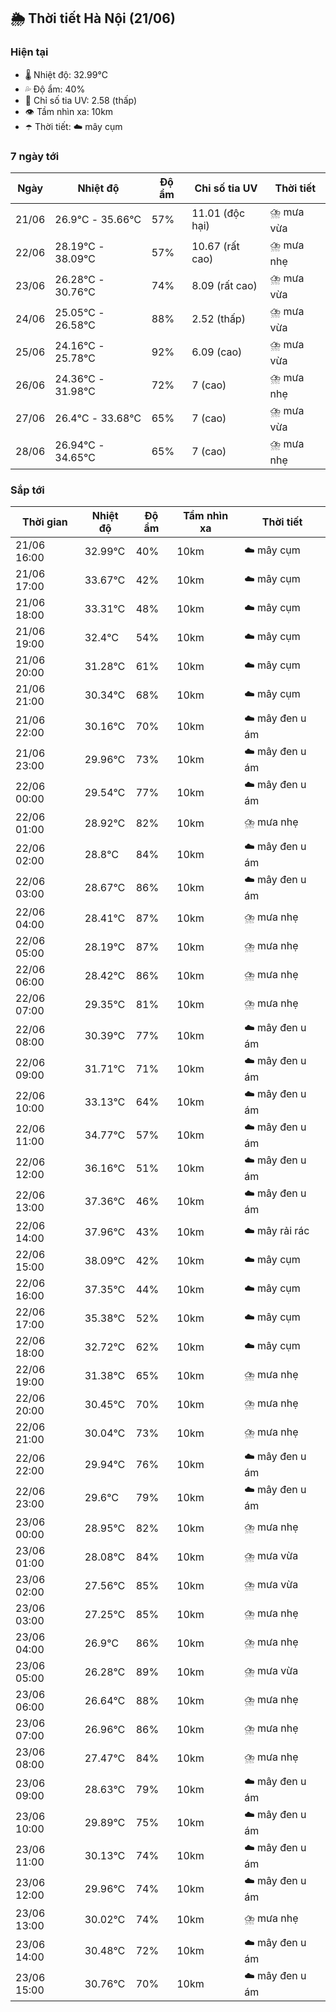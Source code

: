 ## 🌦️ Thời tiết Hà Nội (21/06)

### Hiện tại

- 🌡️ Nhiệt độ: 32.99℃
- 💦 Độ ẩm: 40%
- 🌟 Chỉ số tia UV: 2.58 (thấp)
- 👁️ Tầm nhìn xa: 10km
- ☂️ Thời tiết: ☁️ mây cụm

### 7 ngày tới

| Ngày | Nhiệt độ | Độ ẩm | Chỉ số tia UV | Thời tiết |
| --- | --- | --- | --- | --- |
| 21/06 | 26.9℃ - 35.66℃ | 57% | 11.01 (độc hại) | ⛈️ mưa vừa |
| 22/06 | 28.19℃ - 38.09℃ | 57% | 10.67 (rất cao) | ⛈️ mưa nhẹ |
| 23/06 | 26.28℃ - 30.76℃ | 74% | 8.09 (rất cao) | ⛈️ mưa vừa |
| 24/06 | 25.05℃ - 26.58℃ | 88% | 2.52 (thấp) | ⛈️ mưa vừa |
| 25/06 | 24.16℃ - 25.78℃ | 92% | 6.09 (cao) | ⛈️ mưa vừa |
| 26/06 | 24.36℃ - 31.98℃ | 72% | 7 (cao) | ⛈️ mưa nhẹ |
| 27/06 | 26.4℃ - 33.68℃ | 65% | 7 (cao) | ⛈️ mưa vừa |
| 28/06 | 26.94℃ - 34.65℃ | 65% | 7 (cao) | ⛈️ mưa nhẹ |

### Sắp tới

| Thời gian | Nhiệt độ | Độ ẩm | Tầm nhìn xa | Thời tiết |
| --- | --- | --- | --- | --- |
| 21/06 16:00 | 32.99℃ | 40% | 10km | ☁️ mây cụm |
| 21/06 17:00 | 33.67℃ | 42% | 10km | ☁️ mây cụm |
| 21/06 18:00 | 33.31℃ | 48% | 10km | ☁️ mây cụm |
| 21/06 19:00 | 32.4℃ | 54% | 10km | ☁️ mây cụm |
| 21/06 20:00 | 31.28℃ | 61% | 10km | ☁️ mây cụm |
| 21/06 21:00 | 30.34℃ | 68% | 10km | ☁️ mây cụm |
| 21/06 22:00 | 30.16℃ | 70% | 10km | ☁️ mây đen u ám |
| 21/06 23:00 | 29.96℃ | 73% | 10km | ☁️ mây đen u ám |
| 22/06 00:00 | 29.54℃ | 77% | 10km | ☁️ mây đen u ám |
| 22/06 01:00 | 28.92℃ | 82% | 10km | ⛈️ mưa nhẹ |
| 22/06 02:00 | 28.8℃ | 84% | 10km | ☁️ mây đen u ám |
| 22/06 03:00 | 28.67℃ | 86% | 10km | ☁️ mây đen u ám |
| 22/06 04:00 | 28.41℃ | 87% | 10km | ⛈️ mưa nhẹ |
| 22/06 05:00 | 28.19℃ | 87% | 10km | ⛈️ mưa nhẹ |
| 22/06 06:00 | 28.42℃ | 86% | 10km | ⛈️ mưa nhẹ |
| 22/06 07:00 | 29.35℃ | 81% | 10km | ⛈️ mưa nhẹ |
| 22/06 08:00 | 30.39℃ | 77% | 10km | ☁️ mây đen u ám |
| 22/06 09:00 | 31.71℃ | 71% | 10km | ☁️ mây đen u ám |
| 22/06 10:00 | 33.13℃ | 64% | 10km | ☁️ mây đen u ám |
| 22/06 11:00 | 34.77℃ | 57% | 10km | ☁️ mây đen u ám |
| 22/06 12:00 | 36.16℃ | 51% | 10km | ☁️ mây đen u ám |
| 22/06 13:00 | 37.36℃ | 46% | 10km | ☁️ mây đen u ám |
| 22/06 14:00 | 37.96℃ | 43% | 10km | ☁️ mây rải rác |
| 22/06 15:00 | 38.09℃ | 42% | 10km | ☁️ mây cụm |
| 22/06 16:00 | 37.35℃ | 44% | 10km | ☁️ mây cụm |
| 22/06 17:00 | 35.38℃ | 52% | 10km | ☁️ mây cụm |
| 22/06 18:00 | 32.72℃ | 62% | 10km | ☁️ mây cụm |
| 22/06 19:00 | 31.38℃ | 65% | 10km | ⛈️ mưa nhẹ |
| 22/06 20:00 | 30.45℃ | 70% | 10km | ⛈️ mưa nhẹ |
| 22/06 21:00 | 30.04℃ | 73% | 10km | ⛈️ mưa nhẹ |
| 22/06 22:00 | 29.94℃ | 76% | 10km | ☁️ mây đen u ám |
| 22/06 23:00 | 29.6℃ | 79% | 10km | ☁️ mây đen u ám |
| 23/06 00:00 | 28.95℃ | 82% | 10km | ⛈️ mưa nhẹ |
| 23/06 01:00 | 28.08℃ | 84% | 10km | ⛈️ mưa vừa |
| 23/06 02:00 | 27.56℃ | 85% | 10km | ⛈️ mưa vừa |
| 23/06 03:00 | 27.25℃ | 85% | 10km | ⛈️ mưa nhẹ |
| 23/06 04:00 | 26.9℃ | 86% | 10km | ⛈️ mưa nhẹ |
| 23/06 05:00 | 26.28℃ | 89% | 10km | ⛈️ mưa vừa |
| 23/06 06:00 | 26.64℃ | 88% | 10km | ⛈️ mưa nhẹ |
| 23/06 07:00 | 26.96℃ | 86% | 10km | ⛈️ mưa nhẹ |
| 23/06 08:00 | 27.47℃ | 84% | 10km | ⛈️ mưa nhẹ |
| 23/06 09:00 | 28.63℃ | 79% | 10km | ☁️ mây đen u ám |
| 23/06 10:00 | 29.89℃ | 75% | 10km | ☁️ mây đen u ám |
| 23/06 11:00 | 30.13℃ | 74% | 10km | ☁️ mây đen u ám |
| 23/06 12:00 | 29.96℃ | 74% | 10km | ☁️ mây đen u ám |
| 23/06 13:00 | 30.02℃ | 74% | 10km | ⛈️ mưa nhẹ |
| 23/06 14:00 | 30.48℃ | 72% | 10km | ☁️ mây đen u ám |
| 23/06 15:00 | 30.76℃ | 70% | 10km | ☁️ mây đen u ám |
